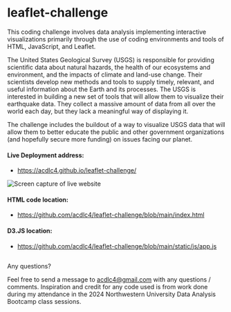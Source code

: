 # leaflet-challenge

This coding challenge involves data analysis implementing interactive visualizations primarily through the use of coding environments and tools of HTML, JavaScript, and Leaflet.

The United States Geological Survey (USGS) is responsible for providing scientific data about natural hazards, the health of our ecosystems and environment, and the impacts of climate and land-use change. Their scientists develop new methods and tools to supply timely, relevant, and useful information about the Earth and its processes. The USGS is interested in building a new set of tools that will allow them to visualize their earthquake data. They collect a massive amount of data from all over the world each day, but they lack a meaningful way of displaying it.

The challenge includes the buildout of a way to visualize USGS data that will allow them to better educate the public and other government organizations (and hopefully secure more funding) on issues facing our planet.

#### Live Deployment address:
- https://acdlc4.github.io/leaflet-challenge/

![Screen capture of live website](https://github.com/acdlc4/leaflet-challenge/blob/main/static/images/PageDeployment.png)

#### HTML code location:
- https://github.com/acdlc4/leaflet-challenge/blob/main/index.html

#### D3.JS location:
- https://github.com/acdlc4/leaflet-challenge/blob/main/static/js/app.js


##
Any questions?

Feel free to send a message to acdlc4@gmail.com with any questions / comments. Inspiration and credit for any code used is from work done during my attendance in the 2024 Northwestern University Data Analysis Bootcamp class sessions.
